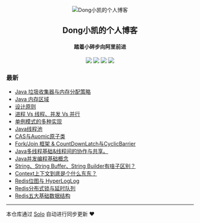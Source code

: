 <p align="center"><img alt="Dong小凯的个人博客" src="https://static.b3log.org/images/brand/solo-32.png"></p><h2 align="center">
Dong小凯的个人博客
</h2>

<h4 align="center">踏着小碎步向阿里前进</h4>
<p align="center"><a title="Dong小凯的个人博客" target="_blank" href="https://github.com/DongXiaokai0819/solo-blog"><img src="https://img.shields.io/github/last-commit/DongXiaokai0819/solo-blog.svg?style=flat-square&color=FF9900"></a>
<a title="GitHub repo size in bytes" target="_blank" href="https://github.com/DongXiaokai0819/solo-blog"><img src="https://img.shields.io/github/repo-size/DongXiaokai0819/solo-blog.svg?style=flat-square"></a>
<a title="Solo Version" target="_blank" href="https://github.com/b3log/solo/releases"><img src="https://img.shields.io/badge/solo-3.6.4-f1e05a.svg?style=flat-square&color=blueviolet"></a>
<a title="Hits" target="_blank" href="https://github.com/b3log/hits"><img src="https://hits.b3log.org/DongXiaokai0819/solo-blog.svg"></a></p>

### 最新

* [Java 垃圾收集器与内存分配策略](https://www.dongkk.cn/articles/2019/11/05/1572929736453.html)
* [Java 内存区域](https://www.dongkk.cn/jvm01)
* [设计原则](https://www.dongkk.cn/articles/2019/11/02/1572699895477.html)
* [进程 Vs 线程、并发 Vs 并行](https://www.dongkk.cn/concurrent10)
* [单例模式的多种实现](https://www.dongkk.cn/singleton)
* [Java线程池](https://www.dongkk.cn/concurrent07)
* [CAS与Auomic原子类](https://www.dongkk.cn/concurrent06)
* [Fork/Join 框架 & CountDownLatch与CyclicBarrier](https://www.dongkk.cn/concurrent05)
* [Java多线程基础&线程间的协作与共享。](https://www.dongkk.cn/concurrent03)
* [Java并发编程基础概念](https://www.dongkk.cn/concurrent02)
* [String、String Buffer、String Builder有啥子区别？](https://www.dongkk.cn/javasestring)
* [Context上下文到底是个什么东东？](https://www.dongkk.cn/context)
* [Redis位图与 HyperLogLog](https://www.dongkk.cn/redis03)
* [Redis分布式锁与延时队列](https://www.dongkk.cn/redis02)
* [Redis五大基础数据结构](https://www.dongkk.cn/redis01)



---

本仓库通过 [Solo](https://github.com/b3log/solo) 自动进行同步更新 ❤️ 